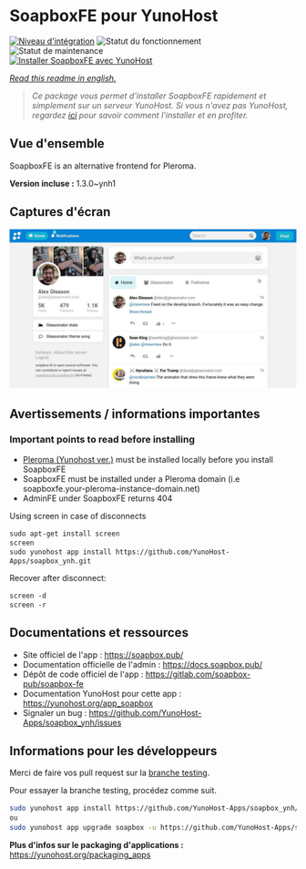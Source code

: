 <!--
N.B.: This README was automatically generated by https://github.com/YunoHost/apps/tree/master/tools/README-generator
It shall NOT be edited by hand.
-->

# SoapboxFE pour YunoHost

[![Niveau d'intégration](https://dash.yunohost.org/integration/soapbox.svg)](https://dash.yunohost.org/appci/app/soapbox) ![Statut du fonctionnement](https://ci-apps.yunohost.org/ci/badges/soapbox.status.svg) ![Statut de maintenance](https://ci-apps.yunohost.org/ci/badges/soapbox.maintain.svg)  
[![Installer SoapboxFE avec YunoHost](https://install-app.yunohost.org/install-with-yunohost.svg)](https://install-app.yunohost.org/?app=soapbox)

*[Read this readme in english.](./README.md)*

> *Ce package vous permet d'installer SoapboxFE rapidement et simplement sur un serveur YunoHost.
Si vous n'avez pas YunoHost, regardez [ici](https://yunohost.org/#/install) pour savoir comment l'installer et en profiter.*

## Vue d'ensemble

SoapboxFE is an alternative frontend for Pleroma.


**Version incluse :** 1.3.0~ynh1


## Captures d'écran

![Capture d'écran de SoapboxFE](./doc/screenshots/screenshot.jpg)

## Avertissements / informations importantes

### Important points to read before installing

- [Pleroma (Yunohost ver.)](https://github.com/YunoHost-Apps/pleroma_ynh) must be installed locally before you install SoapboxFE
- SoapboxFE must be installed under a Pleroma domain (i.e soapboxfe.your-pleroma-instance-domain.net)
- AdminFE under SoapboxFE returns 404

Using screen in case of disconnects

``` 
sudo apt-get install screen
screen
sudo yunohost app install https://github.com/YunoHost-Apps/soapbox_ynh.git
```
Recover after disconnect:
```
screen -d
screen -r
```

## Documentations et ressources

* Site officiel de l'app : <https://soapbox.pub/>
* Documentation officielle de l'admin : <https://docs.soapbox.pub/>
* Dépôt de code officiel de l'app : <https://gitlab.com/soapbox-pub/soapbox-fe>
* Documentation YunoHost pour cette app : <https://yunohost.org/app_soapbox>
* Signaler un bug : <https://github.com/YunoHost-Apps/soapbox_ynh/issues>

## Informations pour les développeurs

Merci de faire vos pull request sur la [branche testing](https://github.com/YunoHost-Apps/soapbox_ynh/tree/testing).

Pour essayer la branche testing, procédez comme suit.

``` bash
sudo yunohost app install https://github.com/YunoHost-Apps/soapbox_ynh/tree/testing --debug
ou
sudo yunohost app upgrade soapbox -u https://github.com/YunoHost-Apps/soapbox_ynh/tree/testing --debug
```

**Plus d'infos sur le packaging d'applications :** <https://yunohost.org/packaging_apps>
